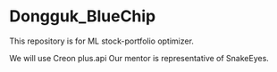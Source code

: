 # Dongguk_BlueChip
This repository is for ML stock-portfolio optimizer.

We will use Creon plus.api
Our mentor is representative of SnakeEyes.
